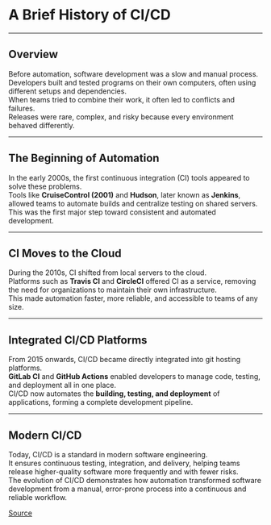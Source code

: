 # A Brief History of CI/CD

---

## Overview
Before automation, software development was a slow and manual process.  
Developers built and tested programs on their own computers, often using different setups and dependencies.  
When teams tried to combine their work, it often led to conflicts and failures.  
Releases were rare, complex, and risky because every environment behaved differently.

---

## The Beginning of Automation
In the early 2000s, the first continuous integration (CI) tools appeared to solve these problems.  
Tools like **CruiseControl (2001)** and **Hudson**, later known as **Jenkins**, allowed teams to automate builds and centralize testing on shared servers.  
This was the first major step toward consistent and automated development.

---

## CI Moves to the Cloud
During the 2010s, CI shifted from local servers to the cloud.  
Platforms such as **Travis CI** and **CircleCI** offered CI as a service, removing the need for organizations to maintain their own infrastructure.  
This made automation faster, more reliable, and accessible to teams of any size.

---

## Integrated CI/CD Platforms
From 2015 onwards, CI/CD became directly integrated into git hosting platforms.  
**GitLab CI** and **GitHub Actions** enabled developers to manage code, testing, and deployment all in one place.  
CI/CD now automates the **building, testing, and deployment** of applications, forming a complete development pipeline.

---

## Modern CI/CD
Today, CI/CD is a standard in modern software engineering.  
It ensures continuous testing, integration, and delivery, helping teams release higher-quality software more frequently and with fewer risks.  
The evolution of CI/CD demonstrates how automation transformed software development from a manual, error-prone process into a continuous and reliable workflow.

[Source](https://medium.com/@DiggerHQ/a-brief-history-of-ci-cd-tooling-5a67c2638f3a)